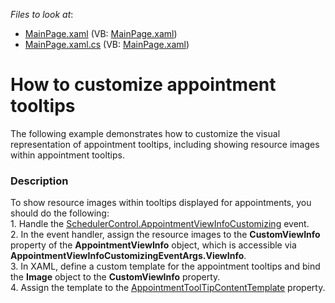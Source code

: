 <!-- default file list -->
*Files to look at*:

* [MainPage.xaml](./CS/SilverlightApplication1/MainPage.xaml) (VB: [MainPage.xaml](./VB/SilverlightApplication1/MainPage.xaml))
* [MainPage.xaml.cs](./CS/SilverlightApplication1/MainPage.xaml.cs) (VB: [MainPage.xaml](./VB/SilverlightApplication1/MainPage.xaml))
<!-- default file list end -->
# How to customize appointment tooltips


<p>The following example demonstrates how to customize the visual representation of appointment tooltips, including showing resource images within appointment tooltips.</p>


<h3>Description</h3>

<p>To show resource images within tooltips displayed for appointments, you should do the following:<br /> 1. Handle the <a href="http://documentation.devexpress.com/#Silverlight/DevExpressXpfSchedulerSchedulerControl_AppointmentViewInfoCustomizingtopic"><u>SchedulerControl.AppointmentViewInfoCustomizing</u></a> event.<br /> 2. In the event handler, assign the resource images to the <strong>CustomViewInfo</strong> property of the <strong>AppointmentViewInfo</strong> object, which is accessible via <strong>AppointmentViewInfoCustomizingEventArgs.ViewInfo</strong>.<br /> 3. In XAML, define a custom template for the appointment tooltips and bind the <strong>Image</strong> object to the <strong>CustomViewInfo</strong> property.<br /> 4. Assign the template to the <a href="http://documentation.devexpress.com/#Silverlight/DevExpressXpfSchedulerSchedulerViewBase_AppointmentToolTipContentTemplatetopic"><u>AppointmentToolTipContentTemplate</u></a> property.</p>

<br/>


